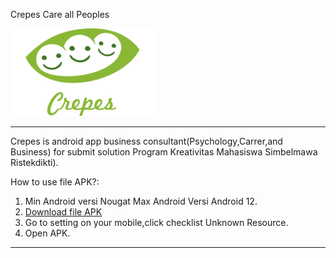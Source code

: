 Crepes Care all Peoples

![Logo Crepes](https://raw.githubusercontent.com/AnandaRauf/Crepes-Care-all-People-s-/2ceee855d6655ea5c3265b40284aa0a201e1771b/crepes%20logo%20without%20slogan.png)

-------------------------------------------------------------------------------------------------------------------------------------------------------------------------

Crepes is android app business consultant(Psychology,Carrer,and Business) for submit solution Program Kreativitas Mahasiswa Simbelmawa Ristekdikti).

How to use file APK?:
1. Min Android versi Nougat Max Android Versi Android 12.
2. [Download file APK]()
2. Go to setting on your mobile,click checklist Unknown Resource.
3. Open APK.

-------------------------------------------------------------------------------------------------------------------------------------------------------------------------
